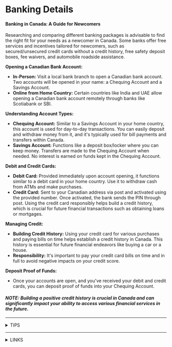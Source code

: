 # Banking Details

#### Banking in Canada: A Guide for Newcomers

Researching and comparing different banking packages is advisable to find the right fit for your needs as a newcomer in Canada. Some banks offer free services and incentives tailored for newcomers, such as secured/unsecured credit cards without a credit history, free safety deposit boxes, fee waivers, and automobile roadside assistance.

**Opening a Canadian Bank Account:**

* **In-Person:** Visit a local bank branch to open a Canadian bank account. Two accounts will be opened in your name: a Chequing Account and a Savings Account.
* **Online from Home Country:** Certain countries like India and UAE allow opening a Canadian bank account remotely through banks like Scotiabank or SBI.

**Understanding Account Types:**

* **Chequing Account:** Similar to a Savings Account in your home country, this account is used for day-to-day transactions. You can easily deposit and withdraw money from it, and it's typically used for bill payments and transfers within Canada.
* **Savings Account:** Functions like a deposit box/locker where you can keep money. Transfers are made to the Chequing Account when needed. No interest is earned on funds kept in the Chequing Account.

**Debit and Credit Cards:**

* **Debit Card:** Provided immediately upon account opening, it functions similar to a debit card in your home country. Use it to withdraw cash from ATMs and make purchases.
* **Credit Card:** Sent to your Canadian address via post and activated using the provided number. Once activated, the bank sends the PIN through post. Using the credit card responsibly helps build a credit history, which is crucial for future financial transactions such as obtaining loans or mortgages.

**Managing Credit:**

* **Building Credit History:** Using your credit card for various purchases and paying bills on time helps establish a credit history in Canada. This history is essential for future financial endeavors like buying a car or a house.
* **Responsibility:** It's important to pay your credit card bills on time and in full to avoid negative impacts on your credit score.

**Deposit Proof of Funds:**

* Once your accounts are open, and you've received your debit and credit cards, you can deposit proof of funds into your Chequing Account.

#### _NOTE: Building a positive credit history is crucial in Canada and can significantly impact your ability to access various financial services in the future._

***

<details>

<summary>TIPS</summary>

**Paper Statements for Proof of Residency:** Opt for paper statements of your bank account to be sent by post to your Ontario address. These statements serve as proof of three months spent in Ontario, a requirement for obtaining OHIP (Ontario Health Insurance).

**Bank Account Options:** Consider ICICI Bank for affordable account charges, although its presence in Canada is limited. Be aware that Canadian banks charge fees based on the number of transactions, including debit card, credit card, or net banking transactions.

**Request Paper Statements:** When opening your account, request the bank to send a paper statement of your first month's transactions to your Canadian address. This statement will contain your local address and can serve as proof of address when applying for a health card.

**Access to ATMs:** TD Bank has the most extensive network of ATMs across Canada, providing convenient access to cash withdrawal services.

</details>

***

<details>

<summary>LINKS</summary>

Useful links to prepare for Canada:\
[www.scotiabank.com/startright](https://www.scotiabank.com/startright)\
[www.cba.ca/en/consumer-information](https://www.cba.ca/en/consumer-information)\
[www.tdcanadatrust.com/planning/life-events/new-to-canada/index.jsp](https://www.tdcanadatrust.com/planning/life-events/new-to-canada/index.jsp)\
[www.prepareforcanada.com/category/before-you-arrive/banking-and-finance/](https://www.prepareforcanada.com/category/before-you-arrive/banking-and-finance/)

</details>
